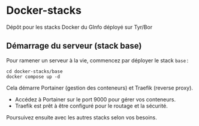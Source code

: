 # Docker-stacks
Dépôt pour les stacks Docker du GInfo déployé sur Tyr/Bor

## Démarrage du serveur (stack base)

Pour ramener un serveur à la vie, commencez par déployer le stack `base` :

```fish
cd docker-stacks/base
docker compose up -d
```

Cela démarre Portainer (gestion des conteneurs) et Traefik (reverse proxy).

- Accédez à Portainer sur le port 9000 pour gérer vos conteneurs.
- Traefik est prêt à être configuré pour le routage et la sécurité.

Poursuivez ensuite avec les autres stacks selon vos besoins.
